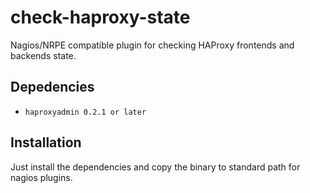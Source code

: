 # check-haproxy-state

Nagios/NRPE compatible plugin for checking HAProxy frontends and backends state.

## Depedencies
- `haproxyadmin 0.2.1 or later`

## Installation

Just install the dependencies and copy the binary to standard path for nagios plugins.
